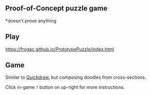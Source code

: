 Proof-of-Concept puzzle game
-----------------
*doesn't prove anything
## Play
https://frogac.github.io/PrototypePuzzle/index.html

## Game
Similar to [Quickdraw](https://quickdraw.withgoogle.com/), but composing doodles from cross-sections.

Click in-game `?` button on up-right for more instructions.